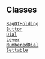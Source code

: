 ---
---
## Classes

<a href="../object/BagOfHolding.html#BagOfHolding"
target="main"><code>BagOfHolding</code></a>  
<a href="../object/Button.html#Button"
target="main"><code>Button</code></a>  
<a href="../object/Dial.html#Dial" target="main"><code>Dial</code></a>  
<a href="../object/Lever.html#Lever"
target="main"><code>Lever</code></a>  
<a href="../object/NumberedDial.html#NumberedDial"
target="main"><code>NumberedDial</code></a>  
<a href="../object/Settable.html#Settable"
target="main"><code>Settable</code></a>  
